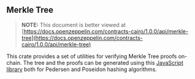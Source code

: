 ## Merkle Tree

> **NOTE:** This document is better viewed at [https://docs.openzeppelin.com/contracts-cairo/1.0.0/api/merkle-tree](https://docs.openzeppelin.com/contracts-cairo/1.0.0/api/merkle-tree)

This crate provides a set of utilities for verifying Merkle Tree proofs on-chain. The tree and the proofs can be
generated using this [JavaScript library](https://github.com/ericnordelo/strk-merkle-tree) both for Pedersen and Poseidon
hashing algorithms.
